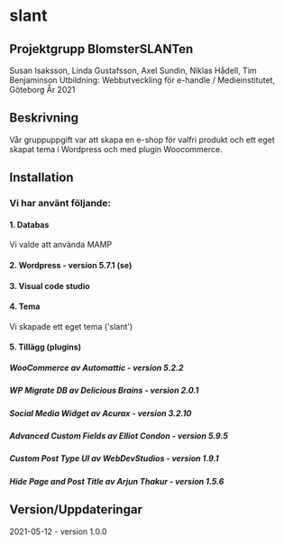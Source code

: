# slant

## Projektgrupp BlomsterSLANTen
Susan Isaksson, Linda Gustafsson, Axel Sundin, Niklas Hådell, Tim Benjaminson
Utbildning: Webbutveckling för e-handle / Medieinstitutet, Göteborg
År 2021

## Beskrivning
Vår gruppuppgift var att skapa en e-shop för valfri produkt och ett eget skapat tema i Wordpress och med plugin Woocommerce. 

## Installation
### Vi har använt följande:
#### 1. Databas
Vi valde att använda MAMP
#### 2. Wordpress - version 5.7.1 (se)
#### 3. Visual code studio
#### 4. Tema
Vi skapade ett eget tema ('slant')
#### 5. Tillägg (plugins)
##### WooCommerce av Automattic - version 5.2.2
##### WP Migrate DB av Delicious Brains - version 2.0.1 
##### Social Media Widget av Acurax - version 3.2.10
##### Advanced Custom Fields av Elliot Condon - version 5.9.5
##### Custom Post Type UI av WebDevStudios - version 1.9.1
##### Hide Page and Post Title av Arjun Thakur - version 1.5.6


## Version/Uppdateringar
2021-05-12 - version 1.0.0
